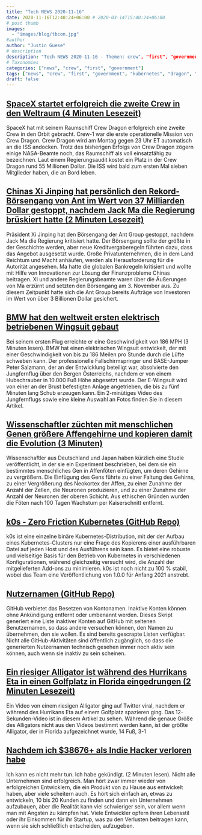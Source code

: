 ```yaml
---
title: "Tech NEWS 2020-11-16"
date: 2020-11-16T12:40:24+06:00 # 2020-03-14T15:40:24+06:00
# post thumb
images:
  - "images/blog/tbcon.jpg"
#author
author: "Justin Guese"
# description
description: "Tech NEWS 2020-11-16 - Themen: crew", "first", "government"
# Taxonomies
categories: ["news", "crew", "first", "government"]
tags: ["news", "crew", "first", "government", "kubernetes", "dragon", "xi"]
draft: false
---
```


## [SpaceX startet erfolgreich die zweite Crew in den Weltraum (4 Minuten Lesezeit)](https://www.theverge.com/2020/11/15/21565237/spacex-crew-1-dragon-launch-success-falcon-9-nasa/1/01000175d0bfc900-f738ffbf-164e-4486-be59-4c5efaa5de8b-000000/VnYQ1EuuLr4kRhKwxcPbgwKl4fv83k3R3k2c5U79fBk=167)

 SpaceX hat mit seinem Raumschiff Crew Dragon erfolgreich eine zweite Crew in den Orbit gebracht. Crew-1 war die erste operationelle Mission von Crew Dragon. Crew Dragon wird am Montag gegen 23 Uhr ET automatisch an die ISS andocken. Trotz des bisherigen Erfolgs von Crew Dragon zögern einige NASA-Beamte noch, das Raumschiff als voll einsatzfähig zu bezeichnen. Laut einem Regierungsaudit kostet ein Platz in der Crew Dragon rund 55 Millionen Dollar. Die ISS wird bald zum ersten Mal sieben Mitglieder haben, die an Bord leben.

## [Chinas Xi Jinping hat persönlich den Rekord-Börsengang von Ant im Wert von 37 Milliarden Dollar gestoppt, nachdem Jack Ma die Regierung brüskiert hatte (2 Minuten Lesezeit)](https://markets.businessinsider.com/news/stocks/ant-group-ipo-personally-halted-china-xi-jinping-jack-wsj-2020-11-1029800224/1/01000175d0bfc900-f738ffbf-164e-4486-be59-4c5efaa5de8b-000000/Yd6zTIu3MK67mA3mNxIGoYU2MDIp-CiSA92urUl6ICY=167)

 Präsident Xi Jinping hat den Börsengang der Ant Group gestoppt, nachdem Jack Ma die Regierung kritisiert hatte. Der Börsengang sollte der größte in der Geschichte werden, aber neue Kreditvergaberegeln führten dazu, dass das Angebot ausgesetzt wurde. Große Privatunternehmen, die in dem Land Reichtum und Macht anhäufen, werden als Herausforderung für die Autorität angesehen. Ma hatte die globalen Bankregeln kritisiert und wollte mit Hilfe von Innovationen zur Lösung der Finanzprobleme Chinas beitragen. Xi und andere Regierungsbeamte waren über die Äußerungen von Ma erzürnt und setzten den Börsengang am 3. November aus. Zu diesem Zeitpunkt hatte sich die Ant Group bereits Aufträge von Investoren im Wert von über 3 Billionen Dollar gesichert.

## [BMW hat den weltweit ersten elektrisch betriebenen Wingsuit gebaut](https://robbreport.com/motors/aviation/bmw-electrified-wingsuit-maiden-flight-1234580128//1/01000175d0bfc900-f738ffbf-164e-4486-be59-4c5efaa5de8b-000000/6P3xI13fKhLRbq3Webobr2_DQdlZxGva11eBIWV71GI=167)

 Bei seinem ersten Flug erreichte er eine Geschwindigkeit von 186 MPH (3 Minuten lesen). BMW hat einen elektrischen Wingsuit entwickelt, der mit einer Geschwindigkeit von bis zu 186 Meilen pro Stunde durch die Lüfte schweben kann. Der professionelle Fallschirmspringer und BASE-Jumper Peter Salzmann, der an der Entwicklung beteiligt war, absolvierte den Jungfernflug über den Bergen Österreichs, nachdem er von einem Hubschrauber in 10.000 Fuß Höhe abgesetzt wurde. Der E-Wingsuit wird von einer an der Brust befestigten Anlage angetrieben, die bis zu fünf Minuten lang Schub erzeugen kann. Ein 2-minütiges Video des Jungfernflugs sowie eine kleine Auswahl an Fotos finden Sie in diesem Artikel.

## [Wissenschaftler züchten mit menschlichen Genen größere Affengehirne und kopieren damit die Evolution (3 Minuten)](https://interestingengineering.com/scientists-grow-bigger-monkey-brains-using-human-genes-replicating-evolution/1/01000175d0bfc900-f738ffbf-164e-4486-be59-4c5efaa5de8b-000000/9_s7pr109r0lQnn9mZIB_XqaDNjRhmmmK2OttQu_Th0=167)

 Wissenschaftler aus Deutschland und Japan haben kürzlich eine Studie veröffentlicht, in der sie ein Experiment beschrieben, bei dem sie ein bestimmtes menschliches Gen in Affenföten einfügten, um deren Gehirne zu vergrößern. Die Einfügung des Gens führte zu einer Faltung des Gehirns, zu einer Vergrößerung des Neokortex der Affen, zu einer Zunahme der Anzahl der Zellen, die Neuronen produzieren, und zu einer Zunahme der Anzahl der Neuronen der oberen Schicht. Aus ethischen Gründen wurden die Föten nach 100 Tagen Wachstum per Kaiserschnitt entfernt.

## [k0s - Zero Friction Kubernetes (GitHub Repo)](https://github.com/k0sproject/k0s/1/01000175d0bfc900-f738ffbf-164e-4486-be59-4c5efaa5de8b-000000/LsGoRQ6vQq3O7vGsQ4TeFQgrFfR5paTrbJ11cYKAYi0=167)

 k0s ist eine einzelne binäre Kubernetes-Distribution, mit der der Aufbau eines Kubernetes-Clusters nur eine Frage des Kopierens einer ausführbaren Datei auf jeden Host und des Ausführens sein kann. Es bietet eine robuste und vielseitige Basis für den Betrieb von Kubernetes in verschiedenen Konfigurationen, während gleichzeitig versucht wird, die Anzahl der mitgelieferten Add-ons zu minimieren. k0s ist noch nicht zu 100 % stabil, wobei das Team eine Veröffentlichung von 1.0.0 für Anfang 2021 anstrebt.

## [Nutzernamen (GitHub Repo)](https://github.com/terror/usernames/1/01000175d0bfc900-f738ffbf-164e-4486-be59-4c5efaa5de8b-000000/UKVB39SDwXLNIka7K0DDTgW7l35BVk9L6LxNYiQdx7c=167)

 GitHub verbietet das Besetzen von Kontonamen. Inaktive Konten können ohne Ankündigung entfernt oder umbenannt werden. Dieses Skript generiert eine Liste inaktiver Konten auf GitHub mit seltenen Benutzernamen, so dass andere versuchen können, den Namen zu übernehmen, den sie wollen. Es sind bereits gescrapte Listen verfügbar. Nicht alle GitHub-Aktivitäten sind öffentlich zugänglich, so dass die generierten Nutzernamen technisch gesehen immer noch aktiv sein können, auch wenn sie inaktiv zu sein scheinen.

## [Ein riesiger Alligator ist während des Hurrikans Eta in einen Golfplatz in Florida eingedrungen (2 Minuten Lesezeit)](https://www.vice.com/en/article/y3gvzm/a-giant-gator-invaded-a-florida-golf-course-during-hurricane-eta/1/01000175d0bfc900-f738ffbf-164e-4486-be59-4c5efaa5de8b-000000/UIOXoWWBEw8ZIrOJJ3MYECDS2hiuhuitZCVe4TtClWY=167)

 Ein Video von einem riesigen Alligator ging auf Twitter viral, nachdem er während des Hurrikans Eta auf einem Golfplatz spazieren ging. Das 12-Sekunden-Video ist in diesem Artikel zu sehen. Während die genaue Größe des Alligators nicht aus den Videos bestimmt werden kann, ist der größte Alligator, der in Florida aufgezeichnet wurde, 14 Fuß, 3-1

## [Nachdem ich $38676+ als Indie Hacker verloren habe](https://www.indiehackers.com/post/after-losing-38676-as-an-indie-hacker-i-cant-do-it-anymore-i-quit-8673223598/1/01000175d0bfc900-f738ffbf-164e-4486-be59-4c5efaa5de8b-000000/UBryC42BxnRIqghinlnhnPFds9iMgPvVaAwKpsB2BpA=167)

 Ich kann es nicht mehr tun. Ich habe gekündigt. (2 Minuten lesen). Nicht alle Unternehmen sind erfolgreich. Man hört zwar immer wieder von erfolgreichen Entwicklern, die ein Produkt von zu Hause aus entwickelt haben, aber viele scheitern auch. Es hört sich einfach an, etwas zu entwickeln, 10 bis 20 Kunden zu finden und dann ein Unternehmen aufzubauen, aber die Realität kann viel schwieriger sein, vor allem wenn man mit Ängsten zu kämpfen hat. Viele Entwickler opfern ihren Lebensstil oder ihr Einkommen für ihr Startup, was zu den Verlusten beitragen kann, wenn sie sich schließlich entscheiden, aufzugeben.

